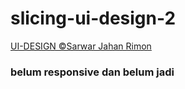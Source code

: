 # slicing-ui-design-2
[UI-DESIGN &copy;Sarwar Jahan Rimon](https://dribbble.com/shots/17629598-Real-Estate-Landing-Page)
### belum responsive dan belum jadi
